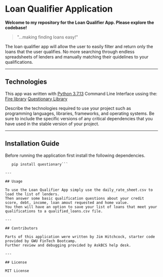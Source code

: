 # Loan Qualifier Application

**Welcome to my repository for the Loan Qualifier App.  Please explore the codebase!**
>"...making finding loans easy!"

The loan qualifier app will allow the user to easily filter and return only the loans that the user qualifies.  No more searching through endless spreadsheets of lenders and manually matching their quidelines to your qualifications.

---

## Technologies

This app was written with [Python 3.7.13](https://www.python.org/downloads/release/python-3713/)
Command Line Interface ussing the: 
[Fire library](https://pypi.org/project/fire/)
[Questionary Library](https://pypi.org/project/questionary/)

Describe the technologies required to use your project such as programming languages, libraries, frameworks, and operating systems. Be sure to include the specific versions of any critical dependencies that you have used in the stable version of your project.

---

## Installation Guide

Before running the application first install the following dependencies. 
```pip install fire
   pip install questionary```

---

## Usage

To use the Loan Qualifier App simply use the daily_rate_sheet.csv to load the list of lenders.
Then answer some basic qualification questions about your credit score, debt, income, loan amout requested and home value.
You then will have an option to save your list of loans that meet your qualifications to a qualified_loans.csv file.

---

## Contributors

Parts of this application were written by Jim Hitchcock, starter code provided by GWU FinTech Bootcamp.
Further review and debugging provided by AskBCS help desk.

---

## License

MIT License
